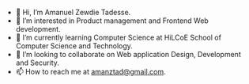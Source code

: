 - 👋 Hi, I’m Amanuel Zewdie Tadesse.
- 👀 I’m interested in Product management and Frontend Web development.
- 🌱 I’m currently learning Computer Science at HiLCoE School of Computer Science and Technology.
- 💞️ I’m looking to collaborate on Web application Design, Development and Security.
- 📫 How to reach me at amanztad@gmail.com.

<!---
amanuelzewdie/amanuelzewdie is a ✨ special ✨ repository because its `README.md` (this file) appears on your GitHub profile.
You can click the Preview link to take a look at your changes.
--->
